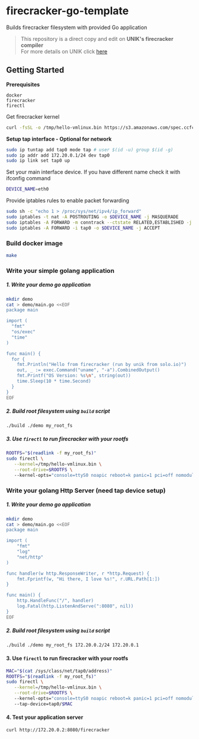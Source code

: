 # firecracker-go-template
Builds firecracker filesystem with provided Go application   
   
> This repository is a direct copy and edit on **UNIK's firecracker compiler**  
> For more details on UNIK click [here](https://github.com/solo-io/unik)  
  
  
## Getting Started
   
**Prerequisites**
```text
docker
firecracker
firectl
```
Get firecracker kernel
```bash
curl -fsSL -o /tmp/hello-vmlinux.bin https://s3.amazonaws.com/spec.ccfc.min/img/hello/kernel/hello-vmlinux.bin
```


**Setup tap interface - Optional for network**
```bash
sudo ip tuntap add tap0 mode tap # user $(id -u) group $(id -g)
sudo ip addr add 172.20.0.1/24 dev tap0
sudo ip link set tap0 up
```
Set your main interface device. If you have different name check it with ifconfig command
```bash
DEVICE_NAME=eth0
```
Provide iptables rules to enable packet forwarding
```bash
sudo sh -c "echo 1 > /proc/sys/net/ipv4/ip_forward"
sudo iptables -t nat -A POSTROUTING -o $DEVICE_NAME -j MASQUERADE
sudo iptables -A FORWARD -m conntrack --ctstate RELATED,ESTABLISHED -j ACCEPT
sudo iptables -A FORWARD -i tap0 -o $DEVICE_NAME -j ACCEPT
```
   
### Build docker image
```bash
make
```

### Write your simple golang application  
   
##### 1. Write your demo go application
```bash
mkdir demo
cat > demo/main.go <<EOF
package main

import (
  "fmt"
  "os/exec"
  "time"
)

func main() {
  for {
    fmt.Println("Hello from firecracker (run by unik from solo.io)")
    out, _ := exec.Command("uname", "-a").CombinedOutput()
    fmt.Printf("OS Version: %s\n", string(out))
    time.Sleep(10 * time.Second)
  }
}
EOF
```
    
##### 2. Build root filesystem using `build` script
```bash
./build ./demo my_root_fs
```
   
##### 3. Use `firectl` to run firecracker with your rootfs
```bash
ROOTFS="$(readlink -f my_root_fs)"
sudo firectl \
   --kernel=/tmp/hello-vmlinux.bin \
   --root-drive=$ROOTFS \ 
   --kernel-opts="console=ttyS0 noapic reboot=k panic=1 pci=off nomodules rw" 
```
    
### Write your golang Http Server (need tap device setup)
##### 1. Write your demo go application
```bash
mkdir demo
cat > demo/main.go <<EOF
package main

import (
    "fmt"
    "log"
    "net/http"
)

func handler(w http.ResponseWriter, r *http.Request) {
    fmt.Fprintf(w, "Hi there, I love %s!", r.URL.Path[1:])
}

func main() {
    http.HandleFunc("/", handler)
    log.Fatal(http.ListenAndServe(":8080", nil))
}
EOF
```
    
##### 2. Build root filesystem using `build` script
```bash
./build ./demo my_root_fs 172.20.0.2/24 172.20.0.1
```
   
#### 3. Use `firectl` to run firecracker with your rootfs
```bash
MAC="$(cat /sys/class/net/tap0/address)"
ROOTFS="$(readlink -f my_root_fs)"
sudo firectl \
   --kernel=/tmp/hello-vmlinux.bin \
   --root-drive=$ROOTFS \ 
   --kernel-opts="console=ttyS0 noapic reboot=k panic=1 pci=off nomodules rw" \ 
   --tap-device=tap0/$MAC
```

#### 4. Test your application server
```bash
curl http://172.20.0.2:8080/firecracker
```
